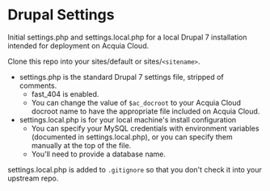 Drupal Settings
===============

Initial settings.php and settings.local.php for a local Drupal 7 installation intended for deployment on Acquia Cloud.

Clone this repo into your sites/default or sites/`<sitename>`. 

* settings.php is the standard Drupal 7 settings file, stripped of comments.
  * fast_404 is enabled.
  * You can change the value of `$ac_docroot` to your Acquia Cloud docroot name to have the appropriate file included on
    Acquia Cloud.
* settings.local.php is for your local machine's install configuration
    * You can specify your MySQL credentials with environment variables (documented in settings.local.php), or you can specify
      them manually at the top of the file.
    * You'll need to provide a database name.

settings.local.php is added to `.gitignore` so that you don't check it into your upstream repo.
